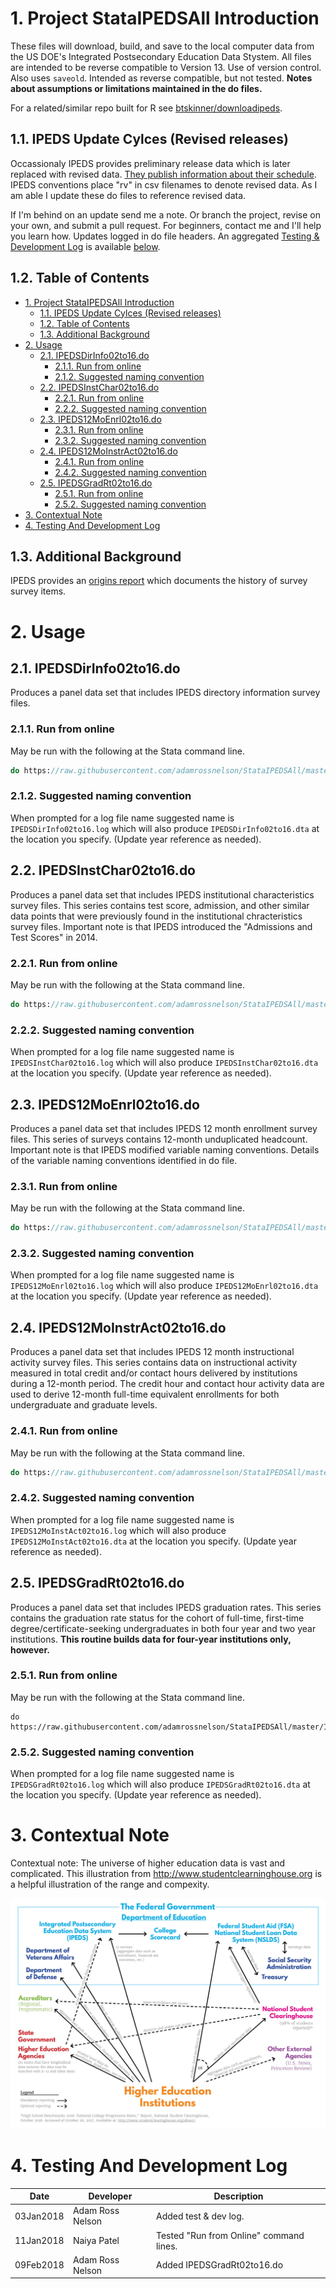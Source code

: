 # 1. Project StataIPEDSAll Introduction

These files will download, build, and save to the local computer data from the US DOE's Integrated Postsecondary Education Data Stystem. All files are intended to be reverse compatible to Version 13. Use of version control. Also uses `saveold`. Intended as reverse compatible, but not tested. **Notes about assumptions or limitations maintained in the do files.**

For a related/similar repo built for R see [btskinner/downloadipeds](https://github.com/btskinner/downloadipeds).

## 1.1. IPEDS Update Cylces (Revised releases)

Occassionaly IPEDS provides preliminary release data which is later replaced with revised data. [They publish information about their schedule](https://surveys.nces.ed.gov/ipeds/ViewContent.aspx?contentId=15). IPEDS conventions place "rv" in csv filenames to denote revised data. As I am able I update these do files to reference revised data. 

If I'm behind on an update send me a note. Or branch the project, revise on your own, and submit a pull request. For beginners, contact me and I'll help you learn how. Updates logged in do file headers. An aggregated [Testing & Development Log](#4-testing-and-development-log) is available [below](#4-testing-and-development-log).

## 1.2. Table of Contents
<!-- TOC -->

- [1. Project StataIPEDSAll Introduction](#1-project-stataipedsall-introduction)
    - [1.1. IPEDS Update Cylces (Revised releases)](#11-ipeds-update-cylces-revised-releases)
    - [1.2. Table of Contents](#12-table-of-contents)
    - [1.3. Additional Background](#13-additional-background)
- [2. Usage](#2-usage)
    - [2.1. IPEDSDirInfo02to16.do](#21-ipedsdirinfo02to16do)
        - [2.1.1. Run from online](#211-run-from-online)
        - [2.1.2. Suggested naming convention](#212-suggested-naming-convention)
    - [2.2. IPEDSInstChar02to16.do](#22-ipedsinstchar02to16do)
        - [2.2.1. Run from online](#221-run-from-online)
        - [2.2.2. Suggested naming convention](#222-suggested-naming-convention)
    - [2.3. IPEDS12MoEnrl02to16.do](#23-ipeds12moenrl02to16do)
        - [2.3.1. Run from online](#231-run-from-online)
        - [2.3.2. Suggested naming convention](#232-suggested-naming-convention)
    - [2.4. IPEDS12MoInstrAct02to16.do](#24-ipeds12moinstract02to16do)
        - [2.4.1. Run from online](#241-run-from-online)
        - [2.4.2. Suggested naming convention](#242-suggested-naming-convention)
    - [2.5. IPEDSGradRt02to16.do](#25-ipedsgradrt02to16do)
        - [2.5.1. Run from online](#251-run-from-online)
        - [2.5.2. Suggested naming convention](#252-suggested-naming-convention)
- [3. Contextual Note](#3-contextual-note)
- [4. Testing And Development Log](#4-testing-and-development-log)

<!-- /TOC -->

## 1.3. Additional Background

IPEDS provides an [origins report](https://nces.ed.gov/pubsearch/pubsinfo.asp?pubid=NPEC2012833) which documents the history of survey survey items.

# 2. Usage

## 2.1. IPEDSDirInfo02to16.do

Produces a panel data set that includes IPEDS directory information survey files.

### 2.1.1. Run from online

May be run with the following at the Stata command line.

```Stata
do https://raw.githubusercontent.com/adamrossnelson/StataIPEDSAll/master/IPEDSDirInfo02to16.do
```
### 2.1.2. Suggested naming convention

When prompted for a log file name suggested name is `IPEDSDirInfo02to16.log` which will also produce `IPEDSDirInfo02to16.dta` at the location you specify. (Update year reference as needed).

## 2.2. IPEDSInstChar02to16.do

Produces a panel data set that includes IPEDS institutional characteristics survey files. This series contains test score, admission, and other similar data points that were previously found in the institutional chracteristics survey files. Important note is that IPEDS introduced the "Admissions and Test Scores" in 2014.

### 2.2.1. Run from online

May be run with the following at the Stata command line.

```Stata
do https://raw.githubusercontent.com/adamrossnelson/StataIPEDSAll/master/IPEDSInstChar02to16.do
```

### 2.2.2. Suggested naming convention

When prompted for a log file name suggested name is `IPEDSInstChar02to16.log` which will also produce `IPEDSInstChar02to16.dta` at the location you specify. (Update year reference as needed).

## 2.3. IPEDS12MoEnrl02to16.do

Produces a panel data set that includes IPEDS 12 month enrollment survey files. This series of surveys contains 12-month unduplicated headcount. Important note is that IPEDS modified variable naming conventions. Details of the variable naming conventions identified in do file.

### 2.3.1. Run from online

May be run with the following at the Stata command line.

```Stata
do https://raw.githubusercontent.com/adamrossnelson/StataIPEDSAll/master/IPEDS12MoEnrl02to16.do
```

### 2.3.2. Suggested naming convention

When prompted for a log file name suggested name is `IPEDS12MoEnrl02to16.log` which will also produce `IPEDS12MoEnrl02to16.dta` at the location you specify. (Update year reference as needed).

## 2.4. IPEDS12MoInstrAct02to16.do

Produces a panel data set that includes IPEDS 12 month instructional activity survey files. This series contains data on instructional activity measured in total credit and/or contact hours delivered by institutions during a 12-month period. The credit hour and contact hour activity data are used to derive 12-month full-time equivalent enrollments for both undergraduate and graduate levels.

### 2.4.1. Run from online

May be run with the following at the Stata command line.

```Stata
do https://raw.githubusercontent.com/adamrossnelson/StataIPEDSAll/master/IPEDS12MoInstrAct02to16.do
```

### 2.4.2. Suggested naming convention

When prompted for a log file name suggested name is `IPEDS12MoInstAct02to16.log` which will also produce `IPEDS12MoInstAct02to16.dta` at the location you specify. (Update year reference as needed).

## 2.5. IPEDSGradRt02to16.do

Produces a panel data set that includes IPEDS graduation rates. This series contains the graduation rate status for the cohort of full-time, first-time degree/certificate-seeking undergraduates in both four year and two year institutions. **This routine builds data for four-year institutions only, however.**

### 2.5.1. Run from online

May be run with the following at the Stata command line.

```
do https://raw.githubusercontent.com/adamrossnelson/StataIPEDSAll/master/IPEDSGradRt02to16.do
```
### 2.5.2. Suggested naming convention

When prompted for a log file name suggested name is `IPEDSGradRt02to16.log` which will also produce `IPEDSGradRt02to16.dta` at the location you specify. (Update year reference as needed).

# 3. Contextual Note

Contextual note: The universe of higher education data is vast and complicated. This illustration from http://www.studentclearninghouse.org is a helpful illustration of the range and compexity.

![Higher Education Data Illustration](images/HEDataChart.jpg)

# 4. Testing And Development Log

Date      | Developer             | Description
----------|-----------------------|----------------------
03Jan2018 | Adam Ross Nelson      | Added test & dev log.
11Jan2018 | Naiya Patel           | Tested "Run from Online" command lines.
09Feb2018 | Adam Ross Nelson      | Added IPEDSGradRt02to16.do